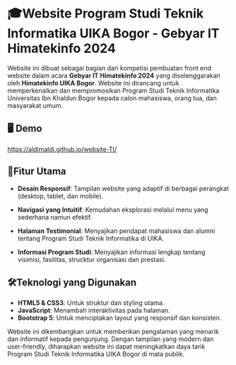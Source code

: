 # 🎓Website Program Studi Teknik Informatika UIKA Bogor - Gebyar IT Himatekinfo 2024


Website ini dibuat sebagai bagian dari kompetisi pembuatan front end website dalam acara **Gebyar IT Himatekinfo 2024** yang diselenggarakan oleh **Himatekinfo UIKA Bogor**. Website ini dirancang untuk memperkenalkan dan mempromosikan Program Studi Teknik Informatika Universitas Ibn Khaldun Bogor kepada calon mahasiswa, orang tua, dan masyarakat umum.

## 🖥 Demo
https://aldimaldi.github.io/website-TI/


## 🚀Fitur Utama


- **Desain Responsif**: Tampilan website yang adaptif di berbagai perangkat (desktop, tablet, dan mobile).
* **Navigasi yang Intuitif**: Kemudahan eksplorasi melalui menu yang sederhana namun efektif.
+ **Halaman Testimonial**: Menyajikan pendapat mahasiswa dan alumni tentang Program Studi Teknik Informatika di UIKA.
- **Informasi Program Studi**: Menyajikan informasi lengkap tentang visimisi, fasilitas, strucktur organisasi dan prestasi.


## 🛠️Teknologi yang Digunakan


- **HTML5 & CSS3**: Untuk struktur dan styling utama. 
- **JavaScript**: Menambah interaktivitas pada halaman.
- **Bootstrap 5**: Untuk menciptakan layout yang responsif dan konsisten.


Website ini dikembangkan untuk memberikan pengalaman yang menarik dan informatif kepada pengunjung. Dengan tampilan yang modern dan user-friendly, diharapkan website ini dapat meningkatkan daya tarik Program Studi Teknik Informatika UIKA Bogor di mata publik.
